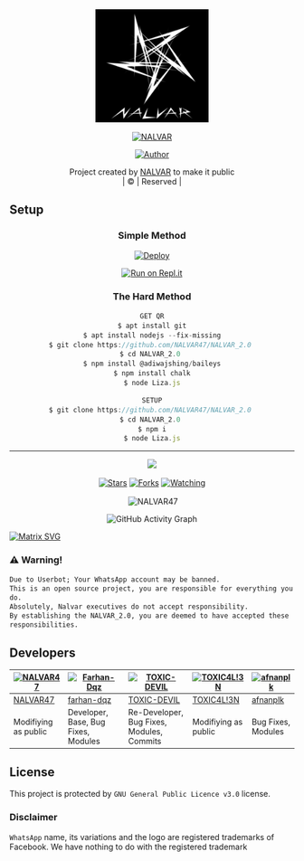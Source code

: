 
<div align="center">
  <img border-radius: 15px src="NALVAR.jpg"width="200" height="200"/>
  <p align="center">
    
    
<a href="#"><img title="NALVAR" src="https://img.shields.io/badge/NALVAR-green?colorA=%23ff0000&colorB=%23017e40&style=for-the-badge"></a>
</p>
  <p align="center">
<a href=https://github.com/NALVAR47"><img title="Author" src="https://img.shields.io/badge/Author-(NALVAR-NALVAR?color=blue&style=for-the-badge&logo=whatsapp"></a>
</p>
</div>
<p align="center">
Project created by <a href="https://github.com/NALVAR47">NALVAR</a> to make it public
    <br>
       | © |
        Reserved |
    <br> 
</p>

## Setup
<div align="center">

  ### Simple Method
  
[![Deploy](https://www.herokucdn.com/deploy/button.svg)](https://heroku.com/deploy?template=https://github.com/NALVAR47/NALVAR_2.0 ) 
  
[![Run on Repl.it](https://repl.it/badge/github/quiec/whatsAlfa)](https://replit.com/@Chunkindepadayali/LizaMwol?v=1)
  
### The Hard Method
```js
GET QR
$ apt install git
$ apt install nodejs --fix-missing
$ git clone https://github.com/NALVAR47/NALVAR_2.0 
$ cd NALVAR_2.0 
$ npm install @adiwajshing/baileys
$ npm install chalk
$ node Liza.js
```
      
```js
SETUP
$ git clone https://github.com/NALVAR47/NALVAR_2.0 
$ cd NALVAR_2.0 
$ npm i
$ node Liza.js
```

----

  <p align="center">
  <a href="https://github.com/NALVAR47/NALVAR_2.0 ">
    
<a href="https:https://github.com/NALVAR47?tab=followers">
<img src="https://img.shields.io/github/repo-size/NALVAR47/NALVAR_2.0 ?color=green&label=Repo%20total%20size&style=plastic">
<p align="center">
<a href="https://github.com/NALVAR47/followers"
<img title="Followers" src="https://img.shields.io/github/followers/NALVAR47?color=blue&style=flat-square"></a>
<a href="https://github.com/NALVAR47/NALVAR_2.0 /stargazers/"><img title="Stars" src="https://img.shields.io/github/stars/NALVAR47/NALVAR_2.0 ?color=blue&style=flat-square"></a>
<a href="https://github.com/NALVAR47/NALVAR_2.0 /network/members"><img title="Forks" src="https://img.shields.io/github/forks/NALVAR47/NALVAR_2.0 ?color=blue&style=flat-square"></a>
<a href="https://github.com/NALVAR47/NALVAR_2.0 /watchers"><img title="Watching" src="https://img.shields.io/github/watchers/NALVAR47/NALVAR_2.0 ?label=Watchers&color=blue&style=flat-square"></a>
</p>

<p align="center">
<p>&nbsp;<img align="center" src="https://github-readme-stats.vercel.app/api?username=NALVAR47&show_icons=true&theme=dark&locale=en" alt="NALVAR47" /></p>
    

       
  ![GitHub Activity Graph](https://activity-graph.herokuapp.com/graph?username=NALVAR47&bg_color=000000&color=4fff67&line=4fff67&point=ffffff&area=true&hide_border=true)
  </div>
 
  
  [![Matrix SVG](https://raw.githubusercontent.com/rodrigograca31/rodrigograca31/master/matrix.svg)](https://wa.me/+918590479072?text=Creator+of+Nalvar)
                     
### ⚠️ Warning! 
```
Due to Userbot; Your WhatsApp account may be banned.
This is an open source project, you are responsible for everything you do. 
Absolutely, Nalvar executives do not accept responsibility.
By establishing the NALVAR_2.0, you are deemed to have accepted these responsibilities.
```

## Developers
  <div align="center">
    
[![NALVAR47](https://github.com/NALVAR47.png?size=100)](https://github.com/NALVAR47) | [![Farhan-Dqz](https://github.com/farhan-dqz.png?size=100)](https://github.com/farhan-dqz) | [![TOXIC-DEVIL](https://github.com/TOXIC-DEVIL.png?size=100)](https://github.com/TOXIC-DEVIL) |  [![TOXIC4L!3N](https://github.com/Alien-alfa.png?size=100)](https://github.com/AI-VIKI) | [![afnanplk](https://github.com/afnanplk.png?size=100)](https://github.com/afnanplk) 
----|----|----|----|----
[NALVAR47](https://github.com/NALVAR47) | [farhan-dqz](https://github.com/farhan-dqz) | [TOXIC-DEVIL](https://github.com/TOXIC-DEVIL) | [TOXIC4L!3N](https://github.com/AI-VIKI) | [afnanplk](https://github.com/afnanplk) 
Modifiying as public | Developer, Base, Bug Fixes, Modules| Re-Developer, Bug Fixes, Modules, Commits |  Modifiying  as   public | Bug Fixes, Modules 
  </div>
    


## License
This project is protected by `GNU General Public Licence v3.0` license.

### Disclaimer
`WhatsApp` name, its variations and the logo are registered trademarks of Facebook. We have nothing to do with the registered trademark
